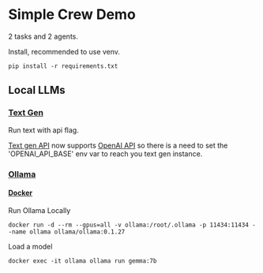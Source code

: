 # Simple Crew Demo

2 tasks and 2 agents.

Install, recommended to use venv.

```shell
pip install -r requirements.txt
```

## Local LLMs

### [Text Gen](https://github.com/oobabooga/text-generation-webui)

Run text with api flag.

[Text gen API](https://github.com/oobabooga/text-generation-webui/wiki/12-%E2%80%90-OpenAI-API) now supports [OpenAI API](https://openai.com/product#made-for-developers) so there is a need to set the 'OPENAI_API_BASE' env var to reach you text gen instance.

### [Ollama](https://github.com/jmorganca/ollama)

#### [Docker](https://hub.docker.com/r/ollama/ollama)

Run Ollama Locally

```shell
docker run -d --rm --gpus=all -v ollama:/root/.ollama -p 11434:11434 --name ollama ollama/ollama:0.1.27
```

Load a model

```shell
docker exec -it ollama ollama run gemma:7b
```
